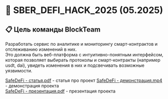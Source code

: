 # 🧪 SBER_DEFI_HACK_2025 (05.2025)

## 📋 Цель команды BlockTeam

Разработать сервис по аналитике и мониторингу смарт-контрактов и отслеживанию изменений в них.  
Это должна быть веб-платформа с интуитивно-понятным интерфейсом, которая позволяет выбирать протоколы и смарт-контракты (например usdt, dai), увидеть изменения в них и подсвечивать возможные уязвимости.

[SafeDeFi - статья.pdf](https://drive.google.com/file/d/1HfCF5qgqiBYqW38rUG7h2rqluqurIEd_/view?usp=drive_link) - статья про проект
[SafeDeFi - демонстрация.mp4](https://drive.google.com/file/d/1Z1ICu-MCUs2q1f2tBV5iRKH37wim6-N8/view?usp=drive_link) - демонстрация проекта  
[SafeDeFi - презентация.pdf](https://drive.google.com/file/d/1n4QN2ok242C4BK0KLOGBeIxvNQti1M83/view?usp=drive_link) - презентация проекта

